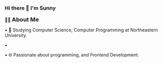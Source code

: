 ### Hi there 👋 I'm Sunny

:woman_technologist: <font size="4">**About Me**</font>

  :black_small_square: :school: Studying Computer Science, Computer Programming at Northeastern University.
  
  :black_small_square:
  
  :black_small_square: 🌐 Passionate about programming, and Frontend Development.

<!--
**sunny-ops/sunny-ops** is a ✨ _special_ ✨ repository because its `README.md` (this file) appears on your GitHub profile.

Here are some ideas to get you started:

- 🔭 I’m currently working on ...
- 🌱 I’m currently learning ...
- 👯 I’m looking to collaborate on ...
- 🤔 I’m looking for help with ...
- 💬 Ask me about ...
- 📫 How to reach me: ...
- 😄 Pronouns: ...
- ⚡ Fun fact: ...
-->
